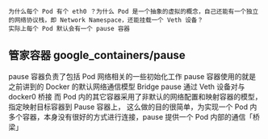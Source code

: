 ```
为什么每个 Pod 有个 eth0 ？为什么 Pod 是一个抽象的虚拟的概念，自己还能有一个独立的网络协议栈，即 Network Namespace，还能挂载一个 Veth 设备？
实际上每个 Pod 默认会有一个 pause 容器
```

## 管家容器 google_containers/pause

pause 容器负责了包括 Pod 网络相关的一些初始化工作
pause 容器使用的就是之前讲到的 Docker 的默认网络通信模型 Bridge
pause 通过 Veth 设备对与 docker0 桥接
  而 Pod 内的其它容器采用了非默认的网络配置和映射容器的模型，指定映射目标容器到 Pause 容器上，
  这么做的目的很简单，为实现一个 Pod 内多个容器，本身没有很好的方式进行连接，pause 提供一个 Pod 内部的通信「桥梁」
